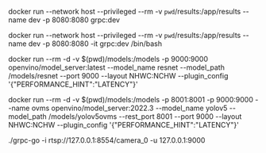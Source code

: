docker run --network host --privileged --rm -v `pwd`/results:/app/results --name dev -p 8080:8080 grpc:dev

docker run --network host --privileged --rm -v `pwd`/results:/app/results --name dev -p 8080:8080 -it grpc:dev /bin/bash


docker run --rm -d -v $(pwd)/models:/models -p 9000:9000 openvino/model_server:latest --model_name resnet --model_path /models/resnet --port 9000 --layout NHWC:NCHW --plugin_config '{"PERFORMANCE_HINT":"LATENCY"}'

docker run --rm -d -v $(pwd)/models:/models -p 8001:8001 -p 9000:9000 --name ovms openvino/model_server:2022.3 --model_name yolov5 --model_path /models/yolov5ovms --rest_port 8001 --port 9000 --layout NHWC:NCHW --plugin_config '{"PERFORMANCE_HINT":"LATENCY"}'

./grpc-go -i rtsp://127.0.0.1:8554/camera_0 -u 127.0.0.1:9000